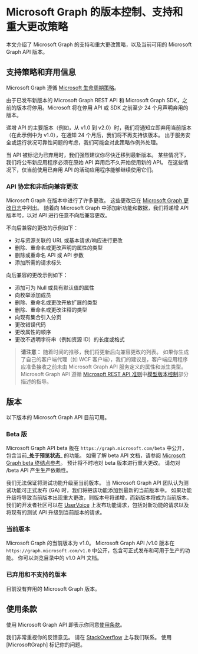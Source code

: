 # <a name="versioning-support-and-breaking-change-policies-for-microsoft-graph"></a>Microsoft Graph 的版本控制、支持和重大更改策略 

本文介绍了 Microsoft Graph 的支持和重大更改策略，以及当前可用的 Microsoft Graph API 版本。

## <a name="support-policy-and-deprecation-information"></a>支持策略和弃用信息

Microsoft Graph 遵循 [Microsoft 生命周期策略](https://support.microsoft.com/en-us/lifecycle)。 

由于已发布新版本的 Microsoft Graph REST API 和 Microsoft Graph SDK，之前的版本将停用。Microsoft 将在停用 API 或 SDK 之前至少 24 个月声明弃用的版本。 

递增 API 的主要版本（例如，从 v1.0 到 v2.0）时，我们将通知立即弃用当前版本（在此示例中为 v1.0），在通知 24 个月后，我们将不再支持该版本。 出于服务安全或运行状况可靠性问题的考虑，我们可能会对此策略作例外处理。  

当 API 被标记为已弃用时，我们强烈建议你尽快迁移到最新版本。 某些情况下，我们将公布新应用程序必须在原始 API 弃用后不久开始使用新的 API。 在这些情况下，仅当前使用已弃用 API 的活动应用程序能够继续使用它们。   

### <a name="api-contract-and-non-backward-compatible-changes"></a>API 协定和非后向兼容更改

Microsoft Graph 在版本中进行了许多更改。 这些更改已在 [Microsoft Graph 更改日志](changelog.md)中列出。 随着向 Microsoft Graph 中添加新功能和数据，我们将递增 API 版本号，以对 API 进行任意不向后兼容更改。 

不向后兼容的更改的示例如下：

 - 对与资源关联的 URL 或基本请求/响应进行更改    
 - 删除、重命名或更改声明的属性的类型
 - 删除或重命名 API 或 API 参数
 - 添加所需的请求标头

向后兼容的更改示例如下：

 - 添加可为 Null 或具有默认值的属性
 - 向枚举添加成员
 - 删除、重命名或更改开放扩展的类型
 - 删除、重命名或更改注释的类型
 - 向现有集合引入分页
 - 更改错误代码
 - 更改属性的顺序
 - 更改不透明字符串（例如资源 ID）的长度或格式

>**请注意：** 随着时间的推移，我们将更新后向兼容更改的列表。 如果你生成了自己的客户端代理（如 WCF 客户端），我们的建议是，客户端应用程序应准备接收之前未由 Microsoft Graph API 服务定义的属性和派生类型。 Microsoft Graph API 遵循 [Microsoft REST API 准则](https://github.com/microsoft/api-guidelines/)中[模型版本控制](https://github.com/Microsoft/api-guidelines/blob/master/Guidelines.md#12-versioning)部分描述的指导。 

## <a name="versions"></a>版本

以下版本的 Microsoft Graph API 目前可用。

### <a name="beta-version"></a>Beta 版
Microsoft Graph API beta 版在 `https://graph.microsoft.com/beta` 中公开，包含当前_**处于预览状态**_ 的功能。 如需了解 beta API 文档，请参阅 [Microsoft Graph beta 终结点参考](../api-reference/beta/beta-overview.md)。 预计将不时地对 beta 版本进行重大更改。 请勿对 /beta API 产生生产依赖性。

我们无法保证将测试功能升级至当前版本。 当 Microsoft Graph API 团队认为测试功能可正式发布 (GA) 时，我们将把该功能添加到最新的当前版本中。 如果功能升级将导致当前版本出现重大更改，则版本号将递增，而新版本将成为当前版本。
我们的开发者社区可以在 [UserVoice](https://officespdev.uservoice.com/) 上发布功能请求，包括对新功能的请求以及将现有的测试 API 升级到当前版本的请求。 

### <a name="current-version"></a>当前版本

Microsoft Graph 的当前版本为 v1.0。 Microsoft Graph API /v1.0 版本在 `https://graph.microsoft.com/v1.0` 中公开，包含可正式发布和可用于生产的功能。 你可以浏览目录中的 v1.0 API 文档。

### <a name="deprecated-and-unsupported-versions"></a>已弃用和不支持的版本

目前没有弃用的 Microsoft Graph 版本。

## <a name="terms-of-use"></a>使用条款

使用 Microsoft Graph API 即表示你同意[使用条款](https://developer.microsoft.com/en-us/graph/docs/misc/terms-of-use)。 

我们非常重视你的反馈意见。 请在 [StackOverflow](https://stackoverflow.com/questions/tagged/microsoftgraph?sort=newest) 上与我们联系。 使用 [MicrosoftGraph] 标记你的问题。

